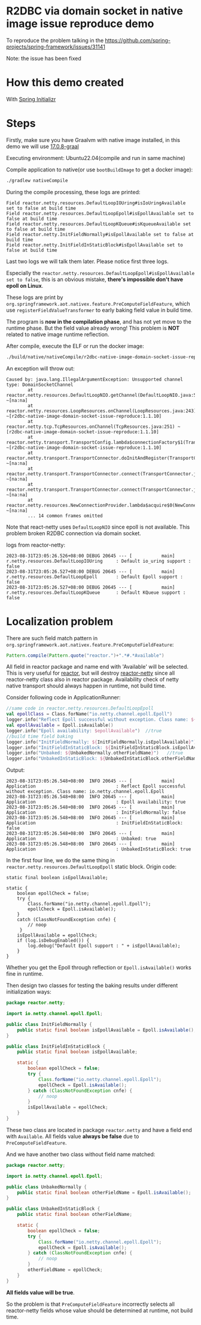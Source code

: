 # R2DBC via domain socket in native image issue reproduce demo

To reproduce the problem talking in the https://github.com/spring-projects/spring-framework/issues/31141

Note: the issue has been fixed

# How this demo created

With [Spring Initializr](https://start.spring.io/#!type=gradle-project&language=kotlin&platformVersion=3.1.3&packaging=jar&jvmVersion=17&groupId=com.example&artifactId=r2dbc-native-image-domain-socket-issue-reproduce&name=r2dbc-native-image-domain-socket-issue-reproduce&description=r2dbc%20native%20image%20with%20domain%20socket&packageName=com.example.r2dbc-native-image-domain-socket-issue-reproduce&dependencies=native,webflux,data-r2dbc,postgresql)

# Steps

Firstly, make sure you have Graalvm with native image installed, in this demo we will
use [17.0.8-graal](https://github.com/graalvm/graalvm-ce-builds/releases/tag/jdk-17.0.8)

Executing environment: Ubuntu22.04(compile and run in same machine)

Compile application to native(or use `bootBuildImage` to get a docker image):

```bash
./gradlew nativeCompile
```

During the compile processing, these logs are printed:

```
Field reactor.netty.resources.DefaultLoopIOUring#isIoUringAvailable set to false at build time
Field reactor.netty.resources.DefaultLoopEpoll#isEpollAvailable set to false at build time
Field reactor.netty.resources.DefaultLoopKQueue#isKqueueAvailable set to false at build time
Field reactor.netty.InitFieldNormally#isEpollAvailable set to false at build time
Field reactor.netty.InitFieldInStaticBlock#isEpollAvailable set to false at build time
```

Last two logs we will talk them later. Please notice first three logs.

Especially the `reactor.netty.resources.DefaultLoopEpoll#isEpollAvailable set to false`, this is an obvious mistake,
**there's impossible don't have epoll on Linux**.

These logs are print by `org.springframework.aot.nativex.feature.PreComputeFieldFeature`, which
use `registerFieldValueTransformer` to early baking field value in build time.

The program is **now in the compilation phase**, and has not yet move to the runtime phase. But the field value already
wrong! This problem is **NOT** related to native image runtime reflection.

After compile, execute the ELF or run the docker image:

```bash
./build/native/nativeCompile/r2dbc-native-image-domain-socket-issue-reproduce
```

An exception will throw out:

```
Caused by: java.lang.IllegalArgumentException: Unsupported channel type: DomainSocketChannel
        at reactor.netty.resources.DefaultLoopNIO.getChannel(DefaultLoopNIO.java:50) ~[na:na]
        at reactor.netty.resources.LoopResources.onChannel(LoopResources.java:243) ~[r2dbc-native-image-domain-socket-issue-reproduce:1.1.10]
        at reactor.netty.tcp.TcpResources.onChannel(TcpResources.java:251) ~[r2dbc-native-image-domain-socket-issue-reproduce:1.1.10]
        at reactor.netty.transport.TransportConfig.lambda$connectionFactory$1(TransportConfig.java:277) ~[r2dbc-native-image-domain-socket-issue-reproduce:1.1.10]
        at reactor.netty.transport.TransportConnector.doInitAndRegister(TransportConnector.java:277) ~[na:na]
        at reactor.netty.transport.TransportConnector.connect(TransportConnector.java:164) ~[na:na]
        at reactor.netty.transport.TransportConnector.connect(TransportConnector.java:123) ~[na:na]
        at reactor.netty.resources.NewConnectionProvider.lambda$acquire$0(NewConnectionProvider.java:81) ~[na:na]
        ... 14 common frames omitted
```

Note that react-netty uses `DefaultLoopNIO` since epoll is not available. This problem broken R2DBC connection via
domain
socket.

logs from reactor-netty:

```
2023-08-31T23:05:26.526+08:00 DEBUG 20645 --- [           main] r.netty.resources.DefaultLoopIOUring     : Default io_uring support : false
2023-08-31T23:05:26.527+08:00 DEBUG 20645 --- [           main] r.netty.resources.DefaultLoopEpoll       : Default Epoll support : false
2023-08-31T23:05:26.527+08:00 DEBUG 20645 --- [           main] r.netty.resources.DefaultLoopKQueue      : Default KQueue support : false
```

# Localization problem

There are such field match pattern in `org.springframework.aot.nativex.feature.PreComputeFieldFeature`:

```java
Pattern.compile(Pattern.quote("reactor.")+".*#.*Available")
```

All field in reactor package and name end with 'Available' will be selected. This is very useful
for [reactor](https://github.com/reactor/reactor-core), but will
destroy [reactor-netty](https://github.com/reactor/reactor-netty) since all reactor-netty class also in reactor package.
Availability check of netty native transport should always happen in runtime, not build time.

Consider following code in ApplicationRunner:

```kotlin
//same code in reactor.netty.resources.DefaultLoopEpoll
val epollClass = Class.forName("io.netty.channel.epoll.Epoll")
logger.info("Reflect Epoll successful without exception. Class name: ${epollClass.name}")   //io.netty.channel.epoll.Epoll
val epollAvailable = Epoll.isAvailable()
logger.info("Epoll availability: $epollAvailable")  //true
//build time field baking
logger.info("InitFieldNormally: ${InitFieldNormally.isEpollAvailable}") //false
logger.info("InitFieldInStaticBlock: ${InitFieldInStaticBlock.isEpollAvailable}")   //false
logger.info("Unbaked: ${UnbakedNormally.otherFieldName}")   //true
logger.info("UnbakedInStaticBlock: ${UnbakedInStaticBlock.otherFieldName}") //true
```

Output:

```
2023-08-31T23:05:26.548+08:00  INFO 20645 --- [           main] Application                              : Reflect Epoll successful without exception. Class name: io.netty.channel.epoll.Epoll
2023-08-31T23:05:26.548+08:00  INFO 20645 --- [           main] Application                              : Epoll availability: true
2023-08-31T23:05:26.548+08:00  INFO 20645 --- [           main] Application                              : InitFieldNormally: false
2023-08-31T23:05:26.548+08:00  INFO 20645 --- [           main] Application                              : InitFieldInStaticBlock: false
2023-08-31T23:05:26.548+08:00  INFO 20645 --- [           main] Application                              : Unbaked: true
2023-08-31T23:05:26.548+08:00  INFO 20645 --- [           main] Application                              : UnbakedInStaticBlock: true
```

In the first four line, we do the same thing in `reactor.netty.resources.DefaultLoopEpoll` static block. Origin code:

```
static final boolean isEpollAvailable;
  
static {
    boolean epollCheck = false;
    try {
        Class.forName("io.netty.channel.epoll.Epoll");
        epollCheck = Epoll.isAvailable();
    }
    catch (ClassNotFoundException cnfe) {
        // noop
     }
    isEpollAvailable = epollCheck;
    if (log.isDebugEnabled()) {
        log.debug("Default Epoll support : " + isEpollAvailable);
    }
}
```

Whether you get the Epoll through reflection or `Epoll.isAvailable()` works fine in runtime.

Then design two classes for testing the baking results under different initialization ways:

```java
package reactor.netty;

import io.netty.channel.epoll.Epoll;

public class InitFieldNormally {
    public static final boolean isEpollAvailable = Epoll.isAvailable();
}

public class InitFieldInStaticBlock {
    public static final boolean isEpollAvailable;

    static {
        boolean epollCheck = false;
        try {
            Class.forName("io.netty.channel.epoll.Epoll");
            epollCheck = Epoll.isAvailable();
        } catch (ClassNotFoundException cnfe) {
            // noop
        }
        isEpollAvailable = epollCheck;
    }
}
```

These two class are located in package `reactor.netty` and have a field end with `Available`. All fields value **always
be false** due to `PreComputeFieldFeature`.

And we have another two class without field name matched:

```java
package reactor.netty;

import io.netty.channel.epoll.Epoll;

public class UnbakedNormally {
    public static final boolean otherFieldName = Epoll.isAvailable();
}

public class UnbakedInStaticBlock {
    public static final boolean otherFieldName;

    static {
        boolean epollCheck = false;
        try {
            Class.forName("io.netty.channel.epoll.Epoll");
            epollCheck = Epoll.isAvailable();
        } catch (ClassNotFoundException cnfe) {
            // noop
        }
        otherFieldName = epollCheck;
    }
}
```

**All fields value will be true**.

So the problem is that `PreComputeFieldFeature` incorrectly selects all reactor-netty fields whose value should be
determined at runtime, not build time.
